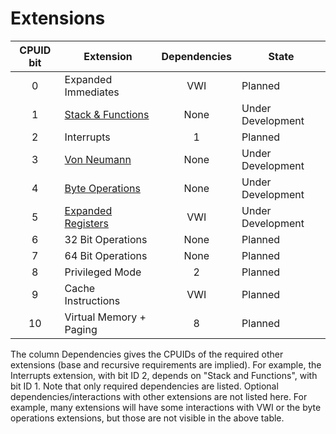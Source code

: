 # Extensions

| CPUID bit | Extension                                  | Dependencies | State             |
|:---------:|--------------------------------------------|:------------:|-------------------|
|     0     | Expanded Immediates                        |     VWI      | Planned           |
|     1     | [Stack & Functions](./stack-and-functions) |     None     | Under Development |
|     2     | Interrupts                                 |      1       | Planned           |
|     3     | [Von Neumann](./von-neumann)               |     None     | Under Development |
|     4     | [Byte Operations](./byte-operations)       |     None     | Under Development |
|     5     | [Expanded Registers](./expanded-registers) |     VWI      | Under Development |
|     6     | 32 Bit Operations                          |     None     | Planned           |
|     7     | 64 Bit Operations                          |     None     | Planned           |
|     8     | Privileged Mode                            |      2       | Planned           |
|     9     | Cache Instructions                         |     VWI      | Planned           |
|     10    | Virtual Memory + Paging                    |      8       | Planned           |


The column Dependencies gives the CPUIDs of the required other extensions (base and recursive requirements are implied). For example, the Interrupts extension, with bit ID 2, depends on "Stack and Functions", with bit ID 1.  Note that only required dependencies are listed. Optional dependencies/interactions with other extensions are not listed here. For example, many extensions will have some interactions with VWI or the byte operations extensions, but those are not visible in the above table.
